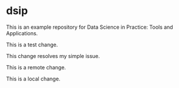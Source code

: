 # dsip

This is an example repository for Data Science in Practice: Tools and Applications.

This is a test change.

This change resolves my simple issue.

This is a remote change.


This is a local change.